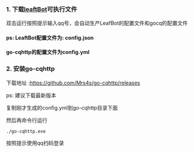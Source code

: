 ### 1. 下载<a href="https://github.com/3343780376/leafBot/releases/download/untagged-69af8c91c231888b850e/main.exe">leaftBot</a>可执行文件
双击运行按照提示输入qq号，会自动生产LeafBot的配置文件和gocq的配置文件
#### ps: LeaftBot配置文件为: config.json
####      go-cqhttp的配置文件为config.yml



### 2. 安装go-cqhttp

下载地址 :<https://github.com/Mrs4s/go-cqhttp/releases>

ps: 建议下载最新版本


复制刚才生成的config.yml到go-cqhttp目录下面

然后再命令行运行
```shell
./go-cqhttp.exe
```

按照提示使用qq扫码登录